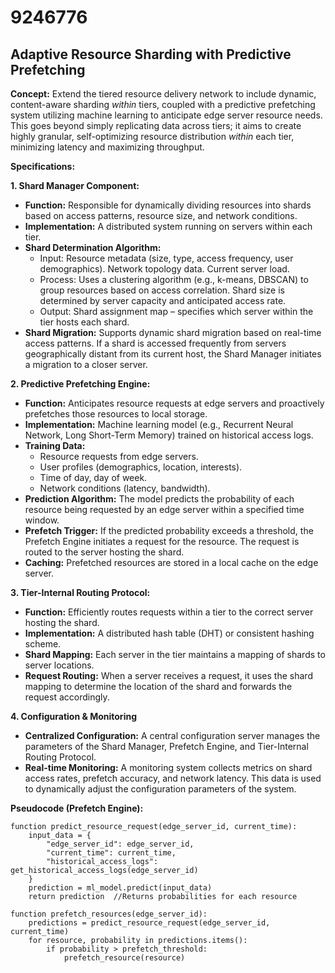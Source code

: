 # 9246776

## Adaptive Resource Sharding with Predictive Prefetching

**Concept:** Extend the tiered resource delivery network to include dynamic, content-aware sharding *within* tiers, coupled with a predictive prefetching system utilizing machine learning to anticipate edge server resource needs. This goes beyond simply replicating data across tiers; it aims to create highly granular, self-optimizing resource distribution *within* each tier, minimizing latency and maximizing throughput.

**Specifications:**

**1. Shard Manager Component:**

*   **Function:** Responsible for dynamically dividing resources into shards based on access patterns, resource size, and network conditions.
*   **Implementation:** A distributed system running on servers within each tier.
*   **Shard Determination Algorithm:**
    *   Input: Resource metadata (size, type, access frequency, user demographics). Network topology data. Current server load.
    *   Process: Uses a clustering algorithm (e.g., k-means, DBSCAN) to group resources based on access correlation.  Shard size is determined by server capacity and anticipated access rate.
    *   Output: Shard assignment map – specifies which server within the tier hosts each shard.
*   **Shard Migration:**  Supports dynamic shard migration based on real-time access patterns. If a shard is accessed frequently from servers geographically distant from its current host, the Shard Manager initiates a migration to a closer server.

**2. Predictive Prefetching Engine:**

*   **Function:** Anticipates resource requests at edge servers and proactively prefetches those resources to local storage.
*   **Implementation:**  Machine learning model (e.g., Recurrent Neural Network, Long Short-Term Memory) trained on historical access logs.
*   **Training Data:**
    *   Resource requests from edge servers.
    *   User profiles (demographics, location, interests).
    *   Time of day, day of week.
    *   Network conditions (latency, bandwidth).
*   **Prediction Algorithm:** The model predicts the probability of each resource being requested by an edge server within a specified time window.
*   **Prefetch Trigger:** If the predicted probability exceeds a threshold, the Prefetch Engine initiates a request for the resource. The request is routed to the server hosting the shard.
*   **Caching:** Prefetched resources are stored in a local cache on the edge server.

**3. Tier-Internal Routing Protocol:**

*   **Function:** Efficiently routes requests within a tier to the correct server hosting the shard.
*   **Implementation:** A distributed hash table (DHT) or consistent hashing scheme.
*   **Shard Mapping:** Each server in the tier maintains a mapping of shards to server locations.
*   **Request Routing:** When a server receives a request, it uses the shard mapping to determine the location of the shard and forwards the request accordingly.

**4.  Configuration & Monitoring**

*   **Centralized Configuration:** A central configuration server manages the parameters of the Shard Manager, Prefetch Engine, and Tier-Internal Routing Protocol.
*   **Real-time Monitoring:** A monitoring system collects metrics on shard access rates, prefetch accuracy, and network latency. This data is used to dynamically adjust the configuration parameters of the system.



**Pseudocode (Prefetch Engine):**

```
function predict_resource_request(edge_server_id, current_time):
    input_data = {
        "edge_server_id": edge_server_id,
        "current_time": current_time,
        "historical_access_logs": get_historical_access_logs(edge_server_id)
    }
    prediction = ml_model.predict(input_data)
    return prediction  //Returns probabilities for each resource

function prefetch_resources(edge_server_id):
    predictions = predict_resource_request(edge_server_id, current_time)
    for resource, probability in predictions.items():
        if probability > prefetch_threshold:
            prefetch_resource(resource)
```